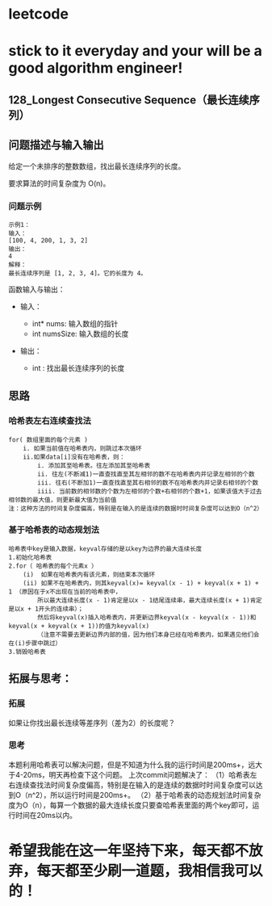 # leetcode
# stick to it everyday and your will be a good algorithm engineer!
## 128_Longest Consecutive Sequence（最长连续序列）
## 问题描述与输入输出
给定一个未排序的整数数组，找出最长连续序列的长度。

要求算法的时间复杂度为 O(n)。


### 问题示例

	示例1：
	输入：
	[100, 4, 200, 1, 3, 2]
	输出：
	4
	解释：
	最长连续序列是 [1, 2, 3, 4]。它的长度为 4。

函数输入与输出：
* 输入：
	* int* nums: 输入数组的指针
	* int numsSize: 输入数组的长度


* 输出：
	* int : 找出最长连续序列的长度

## 思路			
### 哈希表左右连续查找法
	
	for( 数组里面的每个元素 )
		i. 如果当前值在哈希表内，则跳过本次循环
		ii.如果data[i]没有在哈希表，则：
			i. 添加其至哈希表。往左添加其至哈希表
			ii. 往左(不断减1)一直查找直至其左相邻的数不在哈希表内并记录左相邻的个数
			iii. 往右(不断加1)一直查找直至其右相邻的数不在哈希表内并记录右相邻的个数
			iiii. 当前数的相邻数的个数为左相邻的个数+右相邻的个数+1，如果该值大于过去相邻数的最大值，则更新最大值为当前值
	注：这种方法的时间复杂度偏高，特别是在输入的是连续的数据时时间复杂度可以达到O（n^2）
	
### 基于哈希表的动态规划法

	哈希表中key是输入数据，keyval存储的是以key为边界的最大连续长度
	1.初始化哈希表
	2.for（ 哈希表的每个元素x ）
		(i)  如果在哈希表内有该元素，则结束本次循环
		(ii) 如果不在哈希表内，则其keyval(x)= keyval(x - 1) + keyval(x + 1) + 1 （原因在于x不出现在当前的哈希表中，
			所以最大连续长度(x - 1)肯定是以x - 1结尾连续串，最大连续长度(x + 1)肯定是以x + 1开头的连续串）；
			然后将keyval(x)插入哈希表内，并更新边界keyval(x - keyval(x - 1))和keyval(x + keyval(x + 1))的值为keyval(x)
			（注意不需要去更新边界内部的值，因为他们本身已经在哈希表内，如果遇见他们会在(i)步骤中跳过）
	3.销毁哈希表

## 拓展与思考：
### 拓展
如果让你找出最长连续等差序列（差为2）的长度呢？
### 思考
本题利用哈希表可以解决问题，但是不知道为什么我的运行时间是200ms+，远大于4-20ms，明天再检查下这个问题。
上次commit问题解决了：
（1）哈希表左右连续查找法时间复杂度偏高，特别是在输入的是连续的数据时时间复杂度可以达到O（n^2），所以运行时间是200ms+。
（2）基于哈希表的动态规划法时间复杂度为O（n），每算一个数据的最大连续长度只要查哈希表里面的两个key即可，运行时间在20ms以内。
	  
# 希望我能在这一年坚持下来，每天都不放弃，每天都至少刷一道题，我相信我可以的！
